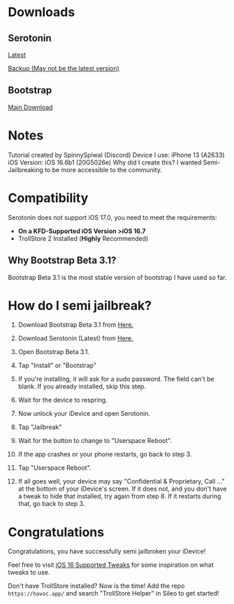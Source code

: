 # Downloads
## Serotonin
[Latest](https://github.com/mineek/Serotonin)

[Backup (May not be the latest version)](https://github.com/SpinnySpiwal/SpiwalsIPASetup/raw/main/MyApps/Serotonin.tipa)

## Bootstrap
[Main Download](https://github.com/SpinnySpiwal/SpiwalsIPASetup/raw/main/MyApps/Bootstrap.tipa)

# Notes
Tutorial created by SpinnySpiwal (Discord)
Device I use: iPhone 13 (A2633)
iOS Version: iOS 16.6b1 (20G5026e)
Why did I create this? I wanted Semi-Jailbreaking to be more accessible to the community.

# Compatibility
Serotonin does not support iOS 17.0, you need to meet the requirements:
* **On a KFD-Supported iOS Version >iOS 16.7**
* TrollStore 2 Installed (**Highly** Recommended)

## Why Bootstrap Beta 3.1?
Bootstrap Beta 3.1 is the most stable version of bootstrap I have used so far.

# How do I semi jailbreak?
1. Download Bootstrap Beta 3.1 from [Here.](#bootstrap)

2. Download Serotonin (Latest) from [Here.](#serotonin)

4. Open Bootstrap Beta 3.1.

5. Tap "Install" or "Bootstrap"

6. If you're installing, it will ask for a sudo password. The field can't be blank. If you already installed, skip this step.

7. Wait for the device to respring.

8. Now unlock your iDevice and open Serotonin.

9. Tap "Jailbreak"

10. Wait for the button to change to "Userspace Reboot".

11. If the app crashes or your phone restarts, go back to step 3.

12. Tap "Userspace Reboot".

13. If all goes well, your device may say "Confidential & Proprietary, Call ..." at the bottom of your iDevice's screen. If it does not, and you don't have a tweak to hide that installed, try again from step 8. If it restarts during that, go back to step 3.

# Congratulations
Congratulations, you have successfully semi jailbroken your iDevice!

Feel free to visit [iOS 16 Supported Tweaks](https://github.com/Loy6410/ios16-tweaks) for some inspiration on what tweaks to use.


Don't have TrollStore installed? Now is the time! Add the repo `https://havoc.app/` and search "TrollStore Helper" in Sileo to get started!

